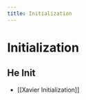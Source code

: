 ```yaml
---
title: Initialization
---
```


# Initialization

## He Init
- [[Xavier Initialization]]






































